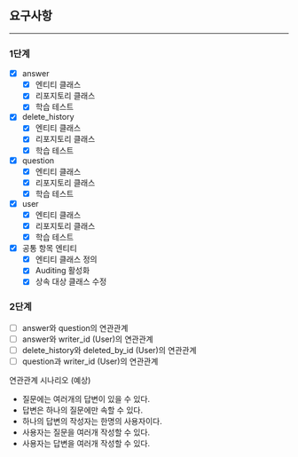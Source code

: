 ## 요구사항
***
### 1단계
- [x] answer
  - [x] 엔티티 클래스
  - [x] 리포지토리 클래스
  - [x] 학습 테스트
- [x] delete_history
  - [x] 엔티티 클래스
  - [x] 리포지토리 클래스
  - [x] 학습 테스트
- [x] question
  - [x] 엔티티 클래스
  - [x] 리포지토리 클래스
  - [x] 학습 테스트
- [x] user
  - [x] 엔티티 클래스
  - [x] 리포지토리 클래스
  - [x] 학습 테스트
- [x] 공통 항목 엔티티
  - [x] 엔티티 클래스 정의
  - [x] Auditing 활성화
  - [x] 상속 대상 클래스 수정

### 2단계
- [ ] answer와 question의 연관관계
- [ ] answer와 writer_id (User)의 연관관계
- [ ] delete_history와 deleted_by_id (User)의 연관관계
- [ ] question과 writer_id (User)의 연관관계

연관관계 시나리오 (예상)
- 질문에는 여러개의 답변이 있을 수 있다.
- 답변은 하나의 질문에만 속할 수 있다.
- 하나의 답변의 작성자는 한명의 사용자이다.
- 사용자는 질문을 여러개 작성할 수 있다.
- 사용자는 답변을 여러개 작성할 수 있다.